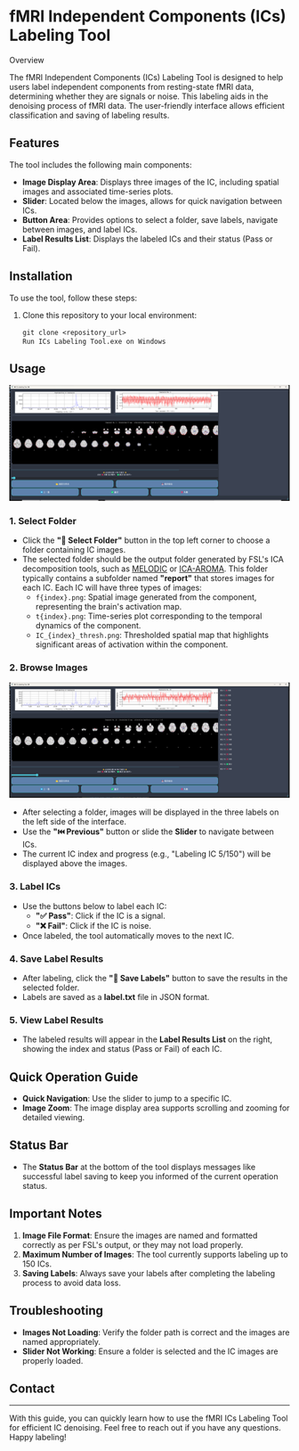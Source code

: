 # fMRI Independent Components (ICs) Labeling Tool

Overview

The fMRI Independent Components (ICs) Labeling Tool is designed to help users label independent components from resting-state fMRI data, determining whether they are signals or noise. This labeling aids in the denoising process of fMRI data. The user-friendly interface allows efficient classification and saving of labeling results.

## Features

The tool includes the following main components:

- **Image Display Area**: Displays three images of the IC, including spatial images and associated time-series plots.
- **Slider**: Located below the images, allows for quick navigation between ICs.
- **Button Area**: Provides options to select a folder, save labels, navigate between images, and label ICs.
- **Label Results List**: Displays the labeled ICs and their status (Pass or Fail).

## Installation

To use the tool, follow these steps:

1. Clone this repository to your local environment:
    
    ```
    git clone <repository_url>
    Run ICs Labeling Tool.exe on Windows 
    
    ```
    

## Usage

![image.png](image.png)

### 1. Select Folder

- Click the **"📁 Select Folder"** button in the top left corner to choose a folder containing IC images.
- The selected folder should be the output folder generated by FSL's ICA decomposition tools, such as [MELODIC](https://fsl.fmrib.ox.ac.uk/fsl/fslwiki/MELODIC) or [ICA-AROMA](https://github.com/rhr-pruim/ICA-AROMA). This folder typically contains a subfolder named **"report"** that stores images for each IC. Each IC will have three types of images:
    - `f{index}.png`: Spatial image generated from the component, representing the brain's activation map.
    - `t{index}.png`: Time-series plot corresponding to the temporal dynamics of the component.
    - `IC_{index}_thresh.png`: Thresholded spatial map that highlights significant areas of activation within the component.

### 2. Browse Images

![image.png](image%201.png)

- After selecting a folder, images will be displayed in the three labels on the left side of the interface.
- Use the **"⏮️ Previous"** button or slide the **Slider** to navigate between ICs.
- The current IC index and progress (e.g., "Labeling IC 5/150") will be displayed above the images.

### 3. Label ICs

- Use the buttons below to label each IC:
    - **"✅ Pass"**: Click if the IC is a signal.
    - **"❌ Fail"**: Click if the IC is noise.
- Once labeled, the tool automatically moves to the next IC.

### 4. Save Label Results

- After labeling, click the **"💾 Save Labels"** button to save the results in the selected folder.
- Labels are saved as a **label.txt** file in JSON format.

### 5. View Label Results

- The labeled results will appear in the **Label Results List** on the right, showing the index and status (Pass or Fail) of each IC.

## Quick Operation Guide

- **Quick Navigation**: Use the slider to jump to a specific IC.
- **Image Zoom**: The image display area supports scrolling and zooming for detailed viewing.

## Status Bar

- The **Status Bar** at the bottom of the tool displays messages like successful label saving to keep you informed of the current operation status.

## Important Notes

1. **Image File Format**: Ensure the images are named and formatted correctly as per FSL's output, or they may not load properly.
2. **Maximum Number of Images**: The tool currently supports labeling up to 150 ICs.
3. **Saving Labels**: Always save your labels after completing the labeling process to avoid data loss.

## Troubleshooting

- **Images Not Loading**: Verify the folder path is correct and the images are named appropriately.
- **Slider Not Working**: Ensure a folder is selected and the IC images are properly loaded.

## Contact

---

With this guide, you can quickly learn how to use the fMRI ICs Labeling Tool for efficient IC denoising. Feel free to reach out if you have any questions. Happy labeling!